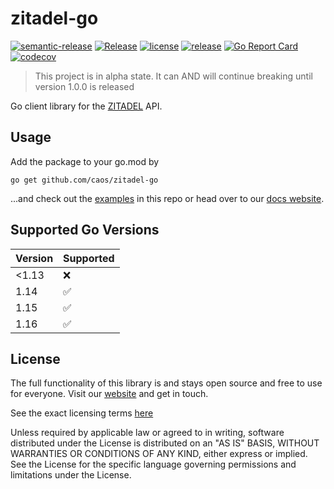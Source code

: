 # zitadel-go

[![semantic-release](https://img.shields.io/badge/%20%20%F0%9F%93%A6%F0%9F%9A%80-semantic--release-e10079.svg)](https://github.com/semantic-release/semantic-release)
[![Release](https://github.com/caos/zitadel-go/workflows/Release/badge.svg)](https://github.com/caos/zitadel-go/actions)
[![license](https://badgen.net/github/license/caos/zitadel-go/)](https://github.com/caos/zitadel-go/blob/main/LICENSE)
[![release](https://badgen.net/github/release/caos/zitadel-go/stable)](https://github.com/caos/zitadel-go/releases)
[![Go Report Card](https://goreportcard.com/badge/github.com/caos/zitadel-go)](https://goreportcard.com/report/github.com/caos/zitadel-go)
[![codecov](https://codecov.io/gh/caos/zitadel-go/branch/main/graph/badge.svg)](https://codecov.io/gh/caos/zitadel-go)

> This project is in alpha state. It can AND will continue breaking until version 1.0.0 is released

Go client library for the [ZITADEL](https://github.com/caos/zitadel) API.

## Usage

Add the package to your go.mod by

```
go get github.com/caos/zitadel-go
```

...and check out the [examples](./example) in this repo or head over to our [docs website](https://docs.zitadel.ch/docs/quickstarts/introduction).


## Supported Go Versions

| Version | Supported          |
|---------|--------------------|
| <1.13   | :x:                |
| 1.14    | :white_check_mark: |
| 1.15    | :white_check_mark: |
| 1.16    | :white_check_mark: |

## License

The full functionality of this library is and stays open source and free to use for everyone. Visit our [website](https://zitadel.ch) and get in touch.

See the exact licensing terms [here](./LICENSE)

Unless required by applicable law or agreed to in writing, software distributed under the License is distributed on an "AS IS" BASIS, WITHOUT WARRANTIES OR CONDITIONS OF ANY KIND, either express or implied. See the License for the specific language governing permissions and limitations under the License.